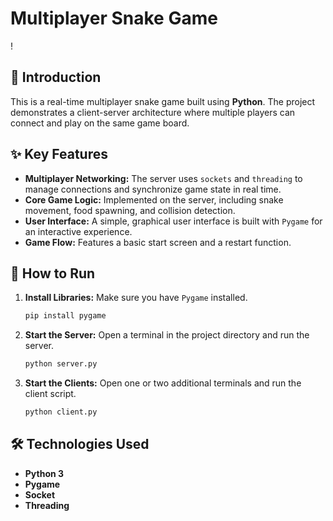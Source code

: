 # Multiplayer Snake Game

!

## 📝 Introduction

This is a real-time multiplayer snake game built using **Python**. The project demonstrates a client-server architecture where multiple players can connect and play on the same game board.

## ✨ Key Features

-   **Multiplayer Networking:** The server uses `sockets` and `threading` to manage connections and synchronize game state in real time.
-   **Core Game Logic:** Implemented on the server, including snake movement, food spawning, and collision detection.
-   **User Interface:** A simple, graphical user interface is built with `Pygame` for an interactive experience.
-   **Game Flow:** Features a basic start screen and a restart function.

## 🚀 How to Run

1.  **Install Libraries:**
    Make sure you have `Pygame` installed.
    ```bash
    pip install pygame
    ```

2.  **Start the Server:**
    Open a terminal in the project directory and run the server.
    ```bash
    python server.py
    ```

3.  **Start the Clients:**
    Open one or two additional terminals and run the client script.
    ```bash
    python client.py
    ```

## 🛠️ Technologies Used

-   **Python 3**
-   **Pygame**
-   **Socket**
-   **Threading**
